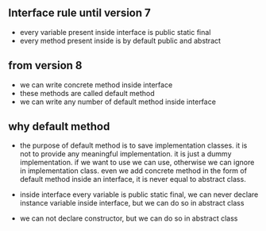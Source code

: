 ## Interface rule until version 7

* every variable present inside interface is public static final
* every method present inside is by default public and abstract

## from version 8

* we can write concrete method inside interface
* these methods are called default method
* we can write any number of default method inside interface

## why default method

* the purpose of default method is to save implementation classes. it is not to provide any meaningful implementation.
  it is just a dummy implementation. if we want to use we can use, otherwise we can ignore in implementation class. even
  we add concrete method in the form of default method inside an interface, it is never equal to abstract class.

* inside interface every variable is public static final, we can never declare instance variable inside interface, but
  we can do so in abstract class

* we can not declare constructor, but we can do so in abstract class


